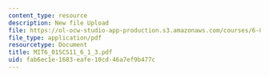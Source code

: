 ```yaml
---
content_type: resource
description: New file Upload
file: https://ol-ocw-studio-app-production.s3.amazonaws.com/courses/6-01sc-introduction-to-electrical-engineering-and-computer-science-i-spring-2011/fab6ec1e1683eafe10cd46a7ef9b477c_MIT6_01SCS11_6_1_3.pdf
file_type: application/pdf
resourcetype: Document
title: MIT6_01SCS11_6_1_3.pdf
uid: fab6ec1e-1683-eafe-10cd-46a7ef9b477c
---
```

